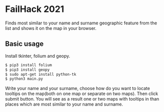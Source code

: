 # FailHack 2021
Finds most similar to your name and surname geographic feature from the list and shows it on the map in your browser.
## Basic usage
Install tkinter, folium and geopy.
```sh
$ pip3 install folium
$ pip3 install geopy
$ sudo apt-get install python-tk
$ python3 main.py
```
Write your name and your surname, choose how do you want to locate tooltips on the map(both on one map or separate on two maps).
Then click submit button.
You will see as a result one or two maps with tooltips in than places which are most similar to your name and surname. 
